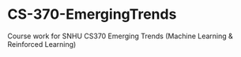 # CS-370-EmergingTrends
Course work for SNHU CS370 Emerging Trends (Machine Learning &amp; Reinforced Learning)

